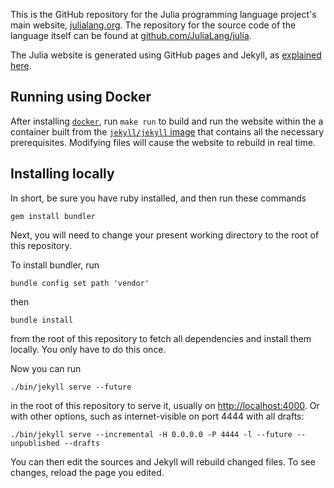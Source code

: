 This is the GitHub repository for the Julia programming language project's main website, [julialang.org](http://julialang.org/). The repository for the source code of the language itself can be found at [github.com/JuliaLang/julia](https://github.com/JuliaLang/julia).

The Julia website is generated using GitHub pages and Jekyll, as [explained here](https://help.github.com/articles/using-jekyll-with-pages).

## Running using Docker

After installing [`docker`](http://docker.com/), run `make run` to build and run the website within the a container built from the [`jekyll/jekyll` image](https://hub.docker.com/r/jekyll/jekyll/) that contains all the necessary prerequisites.  Modifying files will cause the website to rebuild in real time.

## Installing locally

In short, be sure you have ruby installed, and then run these commands

    gem install bundler
    
Next, you will need to change your present working directory to the root of this repository. 

To install bundler, run

    bundle config set path 'vendor'
    
then

    bundle install 

from the root of this repository to fetch all dependencies and install them locally.
You only have to do this once.

Now you can run

    ./bin/jekyll serve --future

in the root of this repository to serve it, usually on [http://localhost:4000](http://localhost:4000).
Or with other options, such as internet-visible on port 4444 with all drafts:

    ./bin/jekyll serve --incremental -H 0.0.0.0 -P 4444 -l --future --unpublished --drafts

You can then edit the sources and Jekyll will rebuild changed files. To see
changes, reload the page you edited.
